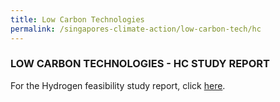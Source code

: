 ```yaml
---
title: Low Carbon Technologies
permalink: /singapores-climate-action/low-carbon-tech/hc
---
```

### LOW CARBON TECHNOLOGIES - HC STUDY REPORT

For the Hydrogen feasibility study report, click [here](https://go.gov.sg/study-of-hydrogen-imports-and-downstream-applications-for-singapore).